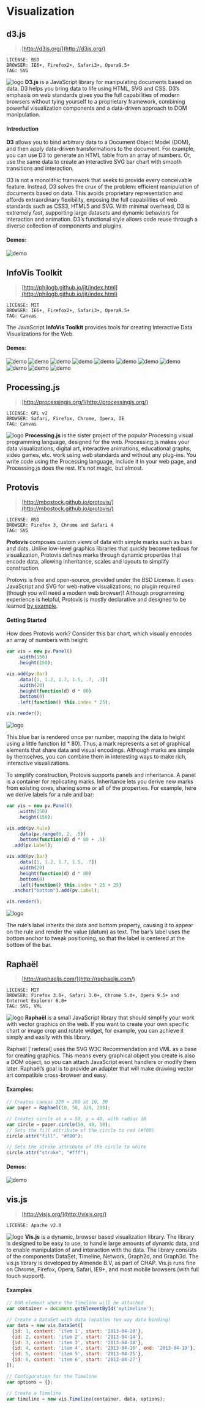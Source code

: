 Visualization
=============

d3.js
-----

> [http://d3js.org/](http://d3js.org/)

	LICENSE: BSD
	BROWSER: IE6+, Firefox2+, Safari3+, Opera9.5+
	TAG: SVG

![logo](../images/logo_d3js.png)
**D3.js** is a JavaScript library for manipulating documents based on data. D3 helps you bring data to life using HTML, SVG and CSS. D3’s emphasis on web standards gives you the full capabilities of modern browsers without tying yourself to a proprietary framework, combining powerful visualization components and a data-driven approach to DOM manipulation.

#### Introduction

**D3** allows you to bind arbitrary data to a Document Object Model (DOM), and then apply data-driven transformations to the document. For example, you can use D3 to generate an HTML table from an array of numbers. Or, use the same data to create an interactive SVG bar chart with smooth transitions and interaction.

D3 is not a monolithic framework that seeks to provide every conceivable feature. Instead, D3 solves the crux of the problem: efficient manipulation of documents based on data. This avoids proprietary representation and affords extraordinary flexibility, exposing the full capabilities of web standards such as CSS3, HTML5 and SVG. With minimal overhead, D3 is extremely fast, supporting large datasets and dynamic behaviors for interaction and animation. D3’s functional style allows code reuse through a diverse collection of components and plugins.

#### Demos:
![demo](../images/demo_d3js.png)

InfoVis Toolkit
---------------
> [http://philogb.github.io/jit/index.html](http://philogb.github.io/jit/index.html)
	
	LICENSE: MIT
	BROWSER: IE6+, Firefox2+, Safari3+, Opera9.5+
	TAG: Canvas

The JavaScript **InfoVis Toolkit** provides tools for creating Interactive Data Visualizations for the Web.

#### Demos:
![demo](../images/demo_jit_1.png)
![demo](../images/demo_jit_2.png)
![demo](../images/demo_jit_3.png)
![demo](../images/demo_jit_4.png)
![demo](../images/demo_jit_5.png)
![demo](../images/demo_jit_6.png)
![demo](../images/demo_jit_7.png)
![demo](../images/demo_jit_8.png)
![demo](../images/demo_jit_9.png)
![demo](../images/demo_jit_10.png)
![demo](../images/demo_jit_11.png)

Processing.js
-------------
> [http://processingjs.org/](http://processingjs.org/)
	
	LICENSE: GPL v2
	BROWSER: Safari, Firefox, Chrome, Opera, IE
	TAG: Canvas

![logo](../images/logo_processing_js.png)
**Processing.js** is the sister project of the popular Processing visual programming language, designed for the web. Processing.js makes your data visualizations, digital art, interactive animations, educational graphs, video games, etc. work using web standards and without any plug-ins. You write code using the Processing language, include it in your web page, and Processing.js does the rest. It's not magic, but almost.

Protovis
--------
> [http://mbostock.github.io/protovis/](http://mbostock.github.io/protovis/)
		
	LICENSE: BSD
	BROWSER: Firefox 3, Chrome and Safari 4
	TAG: SVG

**Protovis** composes custom views of data with simple marks such as bars and dots. Unlike low-level graphics libraries that quickly become tedious for visualization, Protovis defines marks through dynamic properties that encode data, allowing inheritance, scales and layouts to simplify construction.

Protovis is free and open-source, provided under the BSD License. It uses JavaScript and SVG for web-native visualizations; no plugin required (though you will need a modern web browser)! Although programming experience is helpful, Protovis is mostly declarative and designed to be learned [by example](http://mbostock.github.io/protovis/ex/ "by example").

#### Getting Started
How does Protovis work? Consider this bar chart, which visually encodes an array of numbers with height:
```javascript
var vis = new pv.Panel()
    .width(150)
    .height(150);

vis.add(pv.Bar)
    .data([1, 1.2, 1.7, 1.5, .7, .3])
    .width(20)
    .height(function(d) d * 80)
    .bottom(0)
    .left(function() this.index * 25);

vis.render();
```
![logo](../images/demo_protovis_1.png)

This blue bar is rendered once per number, mapping the data to height using a little function (d * 80). Thus, a mark represents a set of graphical elements that share data and visual encodings. Although marks are simple by themselves, you can combine them in interesting ways to make rich, interactive visualizations.

To simplify construction, Protovis supports panels and inheritance. A panel is a container for replicating marks. Inheritance lets you derive new marks from existing ones, sharing some or all of the properties. For example, here we derive labels for a rule and bar:
```javascript
var vis = new pv.Panel()
    .width(150)
    .height(150);

vis.add(pv.Rule)
    .data(pv.range(0, 2, .5))
    .bottom(function(d) d * 80 + .5)
  .add(pv.Label);

vis.add(pv.Bar)
    .data([1, 1.2, 1.7, 1.5, .7])
    .width(20)
    .height(function(d) d * 80)
    .bottom(0)
    .left(function() this.index * 25 + 25)
  .anchor("bottom").add(pv.Label);

vis.render();
```
![logo](../images/demo_protovis_2.png)

The rule’s label inherits the data and bottom property, causing it to appear on the rule and render the value (datum) as text. The bar’s label uses the bottom anchor to tweak positioning, so that the label is centered at the bottom of the bar.

Raphaël
-------
> [http://raphaeljs.com/](http://raphaeljs.com/)
		
	LICENSE: MIT
	BROWSER: Firefox 3.0+, Safari 3.0+, Chrome 5.0+, Opera 9.5+ and Internet Explorer 6.0+
	TAG: SVG, VML

![logo](../images/logo_raphael.png)
**Raphaël** is a small JavaScript library that should simplify your work with vector graphics on the web. If you want to create your own specific chart or image crop and rotate widget, for example, you can achieve it simply and easily with this library.

Raphaël ['ræfeɪəl] uses the SVG W3C Recommendation and VML as a base for creating graphics. This means every graphical object you create is also a DOM object, so you can attach JavaScript event handlers or modify them later. Raphaël’s goal is to provide an adapter that will make drawing vector art compatible cross-browser and easy.

#### Examples:
```javascript
// Creates canvas 320 × 200 at 10, 50
var paper = Raphael(10, 50, 320, 200);

// Creates circle at x = 50, y = 40, with radius 10
var circle = paper.circle(50, 40, 10);
// Sets the fill attribute of the circle to red (#f00)
circle.attr("fill", "#f00");

// Sets the stroke attribute of the circle to white
circle.attr("stroke", "#fff");
```
#### Demos:
![demo](../images/demo_raphael.jpg)

vis.js
------

> [http://visjs.org/](http://visjs.org/)

	LICENSE: Apache v2.0

![logo](../images/logo_visjs.png)
**Vis.js** is a dynamic, browser based visualization library. The library is designed to be easy to use, to handle large amounts of dynamic data, and to enable manipulation of and interaction with the data. The library consists of the components DataSet, Timeline, Network, Graph2d, and Graph3d.
The vis.js library is developed by Almende B.V, as part of CHAP. Vis.js runs fine on Chrome, Firefox, Opera, Safari, IE9+, and most mobile browsers (with full touch support).

#### Examples

```javascript
// DOM element where the Timeline will be attached
var container = document.getElementById('mytimeline');

// Create a DataSet with data (enables two way data binding)
var data = new vis.DataSet([
  {id: 1, content: 'item 1', start: '2013-04-20'},
  {id: 2, content: 'item 2', start: '2013-04-14'},
  {id: 3, content: 'item 3', start: '2013-04-18'},
  {id: 4, content: 'item 4', start: '2013-04-16', end: '2013-04-19'},
  {id: 5, content: 'item 5', start: '2013-04-25'},
  {id: 6, content: 'item 6', start: '2013-04-27'}
]);

// Configuration for the Timeline
var options = {};

// Create a Timeline
var timeline = new vis.Timeline(container, data, options);
```